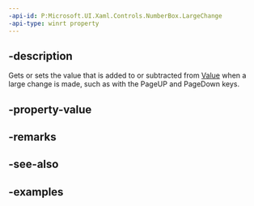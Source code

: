 ```yaml
---
-api-id: P:Microsoft.UI.Xaml.Controls.NumberBox.LargeChange
-api-type: winrt property
---
```


## -description

Gets or sets the value that is added to or subtracted from [Value](numberbox_value.md) when a large change is made, such as with the PageUP and PageDown keys.

## -property-value

## -remarks

## -see-also

## -examples

